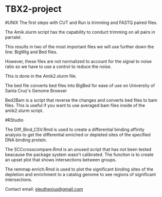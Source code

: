 # TBX2-project

#UNIX
The first steps with CUT and Run is trimming and FASTQ paired files.

The Amik.slurm script has the capability to conduct trimming on all pairs in parralel.

This results in two of the most important files we will use further down the line: BigWig and Bed files.

However, these files are not normalized to account for the signal to noise ratio so we have to use a control to reduce the noise.

This is done in the Amik2.slurm file.

The bed file converts bed files into BigBed for ease of use on University of Santa Cruz's Genome Browser

Bed2Bam is a script that reverse the changes and converts bed files to bam files. This is useful if you want to use averaged bam files inside of the amik2.slurm script.

#RStudio

The Diff_Bind_CSV.Rmd is used to create a differential binding affinity analysis to get the differential enriched or depleted sites of the specified DNA binding protein.

The SCCcrosscompare.Rmd is an unused script that has not been tested beacause the package system wasn't calibrated. The function is to create an upset plot that shows intersections between groups.

The remmap enrich.Rmd is used to plot the significant binding sites of the depletion and enrichment to a catalog genome to see regions of significant intersections.


Contact
email: eleuthexius@gmail.com


